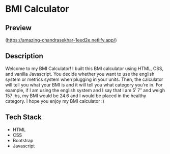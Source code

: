 # BMI Calculator
## Preview
(https://amazing-chandrasekhar-1eed2e.netlify.app/)
## Description
Welcome to my BMI Calculator! I built this BMI calculator using HTML, CSS, and vanilla Javascript. You decide whether you want to use the english system or metrics system when plugging in your units. Then, the calculator will tell you what your BMI is and it will tell you what category you're in. For example, if I am using the 
english system and I say that I am 5′ 7″ and weigh 157 lbs, my BMI would be 24.6 and I would be placed in the healthy category. I hope you enjoy my BMI calculator :)
## Tech Stack
* HTML
* CSS
* Bootstrap
* Javascript
